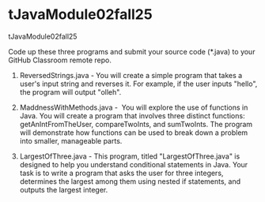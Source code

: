 # tJavaModule02fall25
tJavaModule02fall25

Code up these three programs and submit your source code (*.java) to your GitHub Classroom remote repo.

1) ReversedStrings.java - You will create a simple program that takes a user's input string and reverses it. For example, if the user inputs "hello", the program will output "olleh".

2) MaddnessWithMethods.java -  You will explore the use of functions in Java. You will create a program that involves three distinct functions: getAnIntFromTheUser, compareTwoInts, and sumTwoInts. The program will demonstrate how functions can be used to break down a problem into smaller, manageable parts.

3) LargestOfThree.java - This program, titled "LargestOfThree.java" is designed to help you understand conditional statements in Java. Your task is to write a program that asks the user for three integers, determines the largest among them using nested if statements, and outputs the largest integer.
